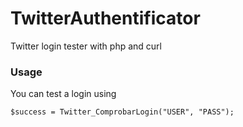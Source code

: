 # TwitterAuthentificator
Twitter login tester with php and curl

### Usage
You can test a login using 
```
$success = Twitter_ComprobarLogin("USER", "PASS");
```
